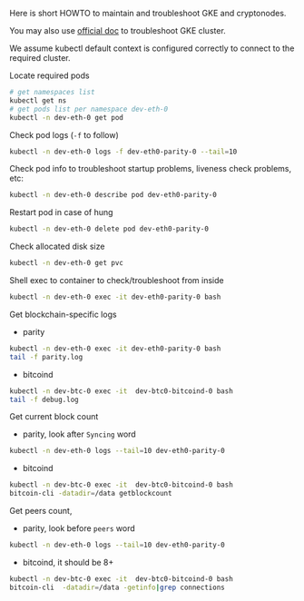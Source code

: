 Here is short HOWTO to maintain and troubleshoot GKE and cryptonodes.

You may also use [official doc](https://cloud.google.com/kubernetes-engine/docs/troubleshooting) to troubleshoot GKE cluster.

We assume kubectl default context is configured correctly to connect to the required cluster. 

Locate required pods
```bash
# get namespaces list
kubectl get ns
# get pods list per namespace dev-eth-0
kubectl -n dev-eth-0 get pod
```
Check pod logs (`-f` to follow)
```bash
kubectl -n dev-eth-0 logs -f dev-eth0-parity-0 --tail=10
```
Check pod info to troubleshoot startup problems, liveness check problems, etc:
```bash
kubectl -n dev-eth-0 describe pod dev-eth0-parity-0
```
Restart pod in case of hung
```bash
kubectl -n dev-eth-0 delete pod dev-eth0-parity-0
```
Check allocated disk size 
```bash
kubectl -n dev-eth-0 get pvc
``` 
Shell exec to container to check/troubleshoot from inside
```bash
kubectl -n dev-eth-0 exec -it dev-eth0-parity-0 bash
``` 

Get blockchain-specific logs
* parity
```bash
kubectl -n dev-eth-0 exec -it dev-eth0-parity-0 bash
tail -f parity.log
```
* bitcoind
```bash
kubectl -n dev-btc-0 exec -it  dev-btc0-bitcoind-0 bash
tail -f debug.log 
```

Get current block count
* parity, look after `Syncing` word
```bash
kubectl -n dev-eth-0 logs --tail=10 dev-eth0-parity-0
```

* bitcoind
```bash
kubectl -n dev-btc-0 exec -it  dev-btc0-bitcoind-0 bash
bitcoin-cli -datadir=/data getblockcount
```

Get peers count, 
* parity, look before `peers` word
```bash
kubectl -n dev-eth-0 logs --tail=10 dev-eth0-parity-0
```
* bitcoind, it should be 8+
```bash
kubectl -n dev-btc-0 exec -it  dev-btc0-bitcoind-0 bash
bitcoin-cli  -datadir=/data -getinfo|grep connections
```

